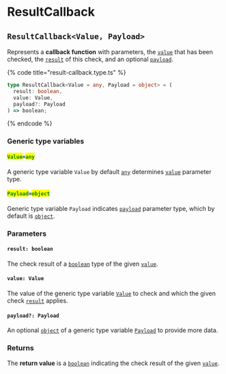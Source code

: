 # ResultCallback

## `ResultCallback<Value, Payload>`

Represents a **callback function** with parameters, the [`value`](resultcallback.md#value-value) that has been checked, the [`result`](resultcallback.md#result-boolean) of this check, and an optional [`payload`](resultcallback.md#payload-payload).

{% code title="result-callback.type.ts" %}
```typescript
type ResultCallback<Value = any, Payload = object> = (
  result: boolean,
  value: Value,
  payload?: Payload
) => boolean;
```
{% endcode %}

### Generic type variables

#### <mark style="color:green;">`Value`</mark>`=`<mark style="color:green;">`any`</mark>

A generic type variable `Value` by default [`any`](https://www.typescriptlang.org/docs/handbook/basic-types.html#any) determines [`value`](resultcallback.md#value-any) parameter type.

#### <mark style="color:green;">`Payload`</mark>`=`<mark style="color:green;">`object`</mark>

Generic type variable `Payload` indicates [`payload`](resultcallback.md#payload-payload) parameter type, which by default is [`object`](https://developer.mozilla.org/en-US/docs/Web/JavaScript/Reference/Global\_Objects/Object).

### Parameters

#### `result: boolean`

The check result of a [`boolean`](https://www.typescriptlang.org/docs/handbook/basic-types.html#boolean) type of the given [`value`](resultcallback.md#value-value).

#### `value: Value`

The value of the generic type variable [`Value`](resultcallback.md#value-any) to check and which the given check [`result`](resultcallback.md#result-boolean) applies.

#### `payload?: Payload`

An optional [`object`](https://www.typescriptlang.org/docs/handbook/basic-types.html#object) of a generic type variable [`Payload`](resultcallback.md#payload-object) to provide more data.

### Returns

The **return value** is a [`boolean`](https://www.typescriptlang.org/docs/handbook/basic-types.html#boolean) indicating the check result of the given [`value`](resultcallback.md#value-value).
